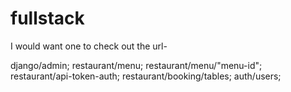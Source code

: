 # fullstack
I would want one to check out the url-

django/admin;
restaurant/menu;
restaurant/menu/"menu-id";
restaurant/api-token-auth;
restaurant/booking/tables;
auth/users;
